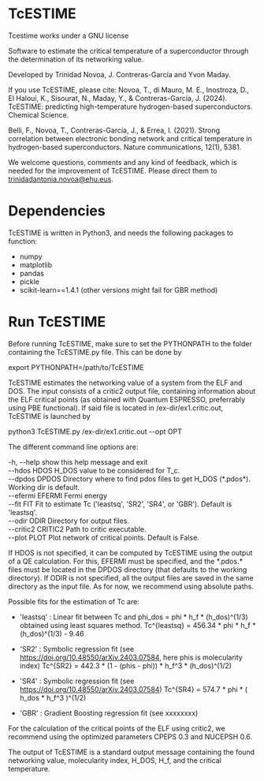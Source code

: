 
# TcESTIME
Tcestime works under a GNU license

Software to estimate the critical temperature of a superconductor through the determination of its networking value.

Developed by Trinidad Novoa, J. Contreras-García and Yvon Maday.

If you use TcESTIME, please cite:
Novoa, T., di Mauro, M. E., Inostroza, D., El Haloui, K., Sisourat, N., Maday, Y., & Contreras-García, J. (2024). TcESTIME: predicting high-temperature hydrogen-based superconductors. Chemical Science.

Belli, F., Novoa, T., Contreras-García, J., & Errea, I. (2021). Strong correlation between electronic bonding network and critical temperature in hydrogen-based superconductors. Nature communications, 12(1), 5381.

We welcome questions, comments and any kind of feedback, which is needed for the improvement of TcESTIME. Please direct them to trinidadantonia.novoa@ehu.eus.


#  Dependencies 

TcESTIME is written in Python3, and needs the following packages to function:

* numpy
* matplotlib
* pandas
* pickle
* scikit-learn==1.4.1 (other versions might fail for GBR method)


#  Run TcESTIME  

Before running TcESTIME, make sure to set the PYTHONPATH to the folder containing the TcESTIME.py file. This can be done by 

export PYTHONPATH=/path/to/TcESTIME

TcESTIME estimates the networking value of a system from the ELF and DOS. The input consists of a critic2 output file, containing information about the ELF critical points (as obtained with Quantum ESPRESSO, preferrably using PBE functional). If said file is located in /ex-dir/ex1.critic.out, TcESTIME is launched by

python3 TcESTIME.py /ex-dir/ex1.critic.out --opt OPT

The different command line options are:

  -h, --help         show this help message and exit\
  --hdos HDOS        H_DOS value to be considered for T_c.\
  --dpdos DPDOS      Directory where to find pdos files to get H_DOS (\*.pdos\*). Working dir is default.\
  --efermi EFERMI    Fermi energy\
  --fit FIT          Fit to estimate Tc ('leastsq', 'SR2', 'SR4', or 'GBR'). Default is 'leastsq'.\
  --odir ODIR        Directory for output files.\
  --critic2 CRITIC2  Path to critic executable.\
  --plot PLOT        Plot network of critical points. Default is False.


If HDOS is not specified, it can be computed by TcESTIME using the output of a QE calculation. For this, EFERMI must be specified, and the \*.pdos.\* files must be located in the DPDOS directory (that defaults to the working directory). 
If ODIR is not specified, all the output files are saved in the same directory as the input file. As for now, we recommend using absolute paths. 

Possible fits for the estimation of Tc are:

* 'leastsq' : Linear fit between Tc and phi_dos = phi * h_f * (h_dos)^(1/3) obtained using least squares method.
Tc^{leastsq} = 456.34 * phi * h_f * (h_dos)^(1/3) - 9.46

* 'SR2' : Symbolic regression fit (see https://doi.org/10.48550/arXiv.2403.07584, here phis is molecularity index)
Tc^{SR2} = 442.3 * (1 - (phis - phi)) * h_f^3 * (h_dos)^(1/2)

* 'SR4' : Symbolic regression fit (see https://doi.org/10.48550/arXiv.2403.07584)
Tc^{SR4} = 574.7 * phi * ( h_dos * h_f^3 )^(1/2)

* 'GBR' : Gradient Boosting regression fit (see xxxxxxxx)


For the calculation of the critical points of the ELF using critic2, we recommend using the optimized parameters CPEPS 0.3 and NUCEPSH 0.6.

The output of TcESTIME is a standard output message containing the found networking value, molecularity index, H_DOS, H_f, and the critical temperature.
